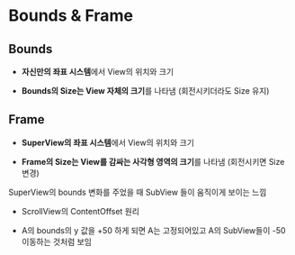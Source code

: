 # Bounds & Frame

## Bounds

* **자신만의 좌표 시스템**에서 View의 위치와 크기

* **Bounds의 Size는 View 자체의 크기**를 나타냄 (회전시키더라도 Size 유지)

## Frame

* **SuperView의 좌표 시스템**에서 View의 위치와 크기

* **Frame의 Size는 View를 감싸는 사각형 영역의 크기**를 나타냄 (회전시키면 Size 변경)



SuperView의 bounds 변화를 주었을 때 SubView 들이 움직이게 보이는 느낌

* ScrollView의 ContentOffset 원리

* A의 bounds의 y 값을 +50 하게 되면 A는 고정되어있고 A의 SubView들이 -50 이동하는 것처럼 보임
